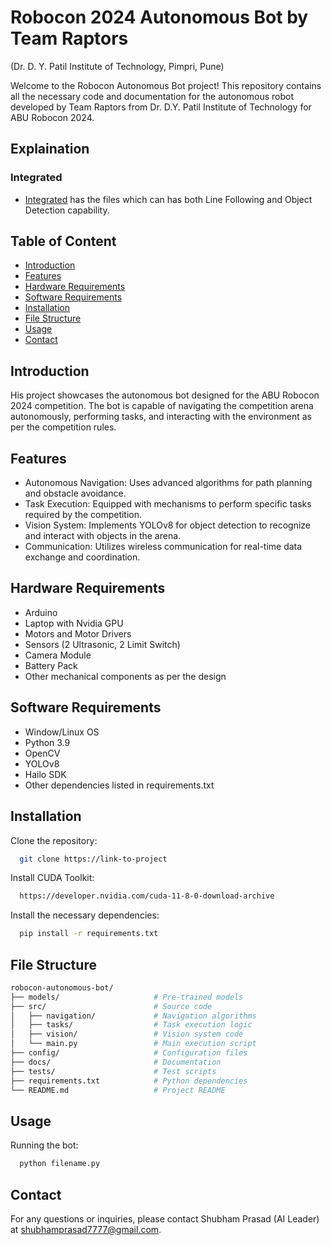 
# Robocon 2024 Autonomous Bot by Team Raptors
(Dr. D. Y. Patil Institute of Technology, Pimpri, Pune)

Welcome to the Robocon Autonomous Bot project! This repository contains all the necessary code and documentation for the autonomous robot developed by Team Raptors from Dr. D.Y. Patil Institute of Technology for ABU Robocon 2024.

## Explaination 
### Integrated 
  * [Integrated](Delhi/Integrated) has the files which can has both Line Following and Object Detection capability. 


## Table of Content  
  * [Introduction](#Introduction)
  * [Features](#Features)
  * [Hardware Requirements](#Hardware-Requirements)
  * [Software Requirements](#Software-Requirements)
  * [Installation](#Installation)
  * [File Structure](#File-Structure)
  * [Usage](#Usage)
  * [Contact](#Contact)

## Introduction

His project showcases the autonomous bot designed for the ABU Robocon 2024 competition. The bot is capable of navigating the competition arena autonomously, performing tasks, and interacting with the environment as per the competition rules.

## Features
- Autonomous Navigation: Uses advanced algorithms for path planning and obstacle avoidance.
 - Task Execution: Equipped with mechanisms to perform specific tasks required by the competition.
 - Vision System: Implements YOLOv8 for object detection to recognize and interact with objects in the arena.
 - Communication: Utilizes wireless communication for real-time data exchange and coordination.

## Hardware Requirements
 - Arduino
 - Laptop with Nvidia GPU
 - Motors and Motor Drivers
 - Sensors (2 Ultrasonic, 2 Limit Switch)
 - Camera Module
 - Battery Pack
 - Other mechanical components as per the design

## Software Requirements
 - Window/Linux OS
 - Python 3.9
 - OpenCV
 - YOLOv8
 - Hailo SDK
 - Other dependencies listed in requirements.txt

## Installation
Clone the repository:
```bash
  git clone https://link-to-project
```
Install CUDA Toolkit:
```bash
  https://developer.nvidia.com/cuda-11-8-0-download-archive
```

Install the necessary dependencies:
```bash
  pip install -r requirements.txt
```

## File Structure
```bash
robocon-autonomous-bot/
├── models/                     # Pre-trained models
├── src/                        # Source code
│   ├── navigation/             # Navigation algorithms
│   ├── tasks/                  # Task execution logic
│   ├── vision/                 # Vision system code
│   └── main.py                 # Main execution script
├── config/                     # Configuration files
├── docs/                       # Documentation
├── tests/                      # Test scripts
├── requirements.txt            # Python dependencies
└── README.md                   # Project README
```

## Usage
Running the bot:

```bash
  python filename.py
```

## Contact
For any questions or inquiries, please contact Shubham Prasad (AI Leader) at shubhamprasad7777@gmail.com.
